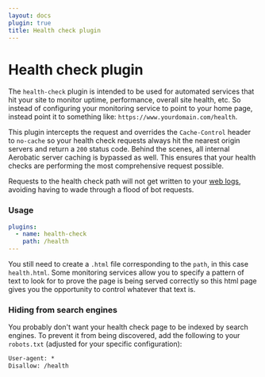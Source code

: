 ```yaml
---
layout: docs
plugin: true
title: Health check plugin
---
```


# Health check plugin

The `health-check` plugin is intended to be used for automated services that hit your site to monitor uptime, performance, overall site health, etc. So instead of configuring your monitoring service to point to your home page, instead point it to something like: `https://www.yourdomain.com/health`.

This plugin intercepts the request and overrides the `Cache-Control` header to `no-cache` so your health check requests always hit the nearest origin servers and return a `200` status code. Behind the scenes, all internal Aerobatic server caching is bypassed as well. This ensures that your health checks are performing the most comprehensive request possible.

Requests to the health check path will not get written to your [web logs](/docs/overview#weblogs), avoiding having to wade through a flood of bot requests.

### Usage

~~~yaml
plugins:
  - name: health-check
    path: /health
---
~~~

You still need to create a `.html` file corresponding to the `path`, in this case `health.html`. Some monitoring services allow you to specify a pattern of text to look for to prove the page is being served correctly so this html page gives you the opportunity to control whatever that text is.


### Hiding from search engines

You probably don't want your health check page to be indexed by search engines. To prevent it from being discovered, add the following to your `robots.txt` (adjusted for your specific configuration):

~~~txt
User-agent: *
Disallow: /health
~~~

